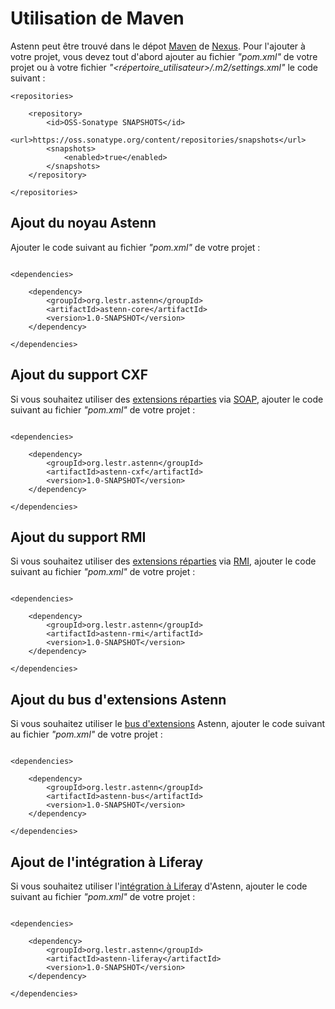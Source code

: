 # Utilisation de Maven #

Astenn peut être trouvé dans le dépot [Maven](http://maven.apache.org) de [Nexus](http://oss.sonatype.org). Pour l'ajouter à votre projet, vous devez tout d'abord ajouter au fichier _"pom.xml"_ de votre projet ou à votre fichier _"<répertoire\_utilisateur>/.m2/settings.xml"_ le code suivant :

```
<repositories>
    
    <repository>
        <id>OSS-Sonatype SNAPSHOTS</id>
        <url>https://oss.sonatype.org/content/repositories/snapshots</url>
        <snapshots>
            <enabled>true</enabled>
        </snapshots>
    </repository>

</repositories>
```

## Ajout du noyau Astenn ##

Ajouter le code suivant au fichier _"pom.xml"_ de votre projet :

```

<dependencies>

    <dependency>
        <groupId>org.lestr.astenn</groupId>
        <artifactId>astenn-core</artifactId>
        <version>1.0-SNAPSHOT</version>
    </dependency>
    
</dependencies>
```

## Ajout du support CXF ##

Si vous souhaitez utiliser des [extensions réparties](ExtensionsReparties.md) via [SOAP](SOAP.md), ajouter le code suivant au fichier _"pom.xml"_ de votre projet :

```

<dependencies>

    <dependency>
        <groupId>org.lestr.astenn</groupId>
        <artifactId>astenn-cxf</artifactId>
        <version>1.0-SNAPSHOT</version>
    </dependency>
    
</dependencies>
```

## Ajout du support RMI ##

Si vous souhaitez utiliser des [extensions réparties](ExtensionsReparties.md) via [RMI](RMI.md), ajouter le code suivant au fichier _"pom.xml"_ de votre projet :

```

<dependencies>

    <dependency>
        <groupId>org.lestr.astenn</groupId>
        <artifactId>astenn-rmi</artifactId>
        <version>1.0-SNAPSHOT</version>
    </dependency>
    
</dependencies>
```

## Ajout du bus d'extensions Astenn ##

Si vous souhaitez utiliser le [bus d'extensions](Bus.md) Astenn, ajouter le code suivant au fichier _"pom.xml"_ de votre projet :

```

<dependencies>

    <dependency>
        <groupId>org.lestr.astenn</groupId>
        <artifactId>astenn-bus</artifactId>
        <version>1.0-SNAPSHOT</version>
    </dependency>
    
</dependencies>
```

## Ajout de l'intégration à Liferay ##

Si vous souhaitez utiliser l'[intégration à Liferay](Liferay.md) d'Astenn, ajouter le code suivant au fichier _"pom.xml"_ de votre projet :

```

<dependencies>

    <dependency>
        <groupId>org.lestr.astenn</groupId>
        <artifactId>astenn-liferay</artifactId>
        <version>1.0-SNAPSHOT</version>
    </dependency>
    
</dependencies>
```